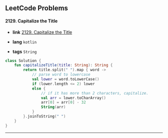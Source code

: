 ## LeetCode Problems



#### 2129. Capitalize the Title

- **link**  [2129. Capitalize the Title](https://leetcode.com/problems/capitalize-the-title/)

- **lang**  `kotlin` 
- **tags** `String`

```kotlin
class Solution {
    fun capitalizeTitle(title: String): String {
        return title.split(" ").map { word ->
            // parse word to lowercase
            val lower = word.toLowerCase()
            if (lower.length <= 2) lower
            else {
                // if it has more than 2 characters, capitalize.
                val arr = lower.toCharArray()
                arr[0] = arr[0] - 32
                String(arr)
            } 
        }.joinToString(" ")
    }
}
```

---

